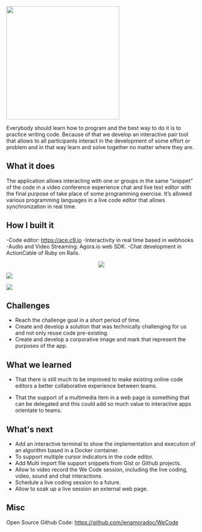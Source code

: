 


<img src="https://i.imgur.com/TTBYqM3.png?raw=true" width="300px"/>


Everybody should learn how to program and the best way to do it is to practice writing code. Because of that we develop an interactive pair tool that allows to all participants interact in the development of some effort or problem and in that way learn and solve together no matter where they are. 

## What it does

The application allows interacting with one or groups in the same “snippet” of the code in a video conference experience chat and live text editor with the final purpose of take place of some programming exercise. It’s allowed various programming languages in a live code editor that allows synchronization in real time.

## How I built it

-Code editor: https://ace.c9.io
-Interactivity in real time based in webhooks 
-Audio and Video Streaming: Agora.io web SDK.
-Chat development in ActionCable of Ruby on Rails.

<center><img src="https://media.giphy.com/media/cYRgX4XbOYswNP8ozH/giphy.gif?raw=true" /></center>

![](https://i.imgur.com/ZI5jui6.png)

![](https://i.imgur.com/o3xOysp.png)

## Challenges

- Reach the challenge goal in a short period of time.
- Create and develop a solution that was technically challenging for us and not only reuse code pre-existing.
- Create and develop a corporative image and mark that represent the purposes of the app.

## What we learned

- That there is still much to be improved to make existing online code editors a better collaborative experience between teams.

- That the support of a multimedia item in a web page is something that can be delegated and this could add so much value to interactive apps orientate to teams.

## What's next 
- Add an interactive terminal to show the implementation and execution of an algorithm based in a Docker container. 
- To support multiple cursor indicators in the code editor.
- Add Multi import file support snippets from Gist or Github projects.
- Allow to video record the We Code session, including the live coding, video, sound and chat interactions. 
- Schedule a live coding session to a future. 
- Allow to soak up a live session an external web page. 


## Misc
Open Source Github Code: https://github.com/jenamoradoc/WeCode
